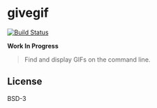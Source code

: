 # givegif

[![Build Status](https://travis-ci.org/passy/givegif.svg?branch=master)](https://travis-ci.org/passy/givegif)

**Work In Progress**

> Find and display GIFs on the command line.

## License

BSD-3
